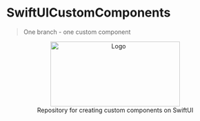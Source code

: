 # SwiftUICustomComponents
> One branch - one custom component
<div align="center">
  <a href="https://github.com/vikasmetvikasmet">
    <img src="https://github.com/user-attachments/assets/6a72eab8-29cc-4416-ba9e-28a4de03d8f7" alt="Logo" width="300" height="150">
  </a>
  </div>

<div align="center">  
Repository for creating custom components on SwiftUI
</div>


